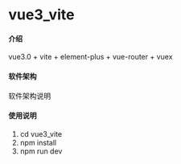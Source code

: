 # vue3_vite

#### 介绍
vue3.0 + vite + element-plus  + vue-router + vuex

#### 软件架构
软件架构说明


#### 使用说明

1.  cd vue3_vite
2.  npm install
3.  npm run dev

